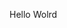 Hello Wolrd















































































































































































































